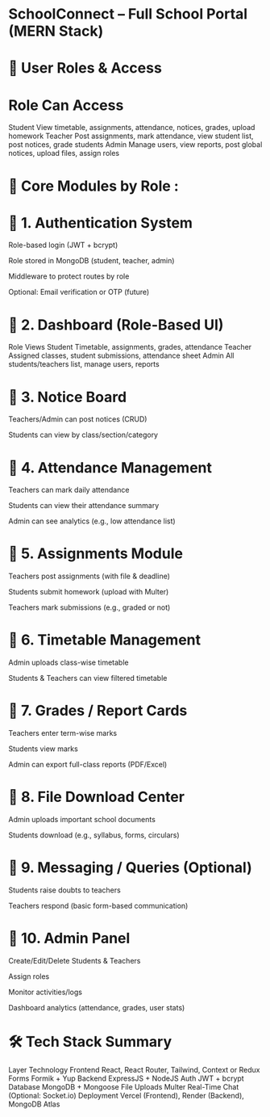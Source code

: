 # SchoolConnect – Full School Portal (MERN Stack)
# 👥 User Roles & Access

# Role	Can Access
 Student	View timetable, assignments, attendance, notices, grades, upload homework
 Teacher	Post assignments, mark attendance, view student list, post notices, grade students
 Admin	Manage users, view reports, post global notices, upload files, assign roles

# 🧩 Core Modules by Role :

# 🔹 1. Authentication System
Role-based login (JWT + bcrypt)

Role stored in MongoDB (student, teacher, admin)

Middleware to protect routes by role

Optional: Email verification or OTP (future)


# 🔹 2. Dashboard (Role-Based UI)

Role	Views
Student	Timetable, assignments, grades, attendance
Teacher	Assigned classes, student submissions, attendance sheet
Admin	All students/teachers list, manage users, reports


# 🔹 3. Notice Board
Teachers/Admin can post notices (CRUD)

Students can view by class/section/category


# 🔹 4. Attendance Management
Teachers can mark daily attendance

Students can view their attendance summary

Admin can see analytics (e.g., low attendance list)


# 🔹 5. Assignments Module
Teachers post assignments (with file & deadline)

Students submit homework (upload with Multer)

Teachers mark submissions (e.g., graded or not)


# 🔹 6. Timetable Management
Admin uploads class-wise timetable

Students & Teachers can view filtered timetable


# 🔹 7. Grades / Report Cards
Teachers enter term-wise marks

Students view marks

Admin can export full-class reports (PDF/Excel)


# 🔹 8. File Download Center
Admin uploads important school documents

Students download (e.g., syllabus, forms, circulars)


# 🔹 9. Messaging / Queries (Optional)
Students raise doubts to teachers

Teachers respond (basic form-based communication)


# 🔹 10. Admin Panel
Create/Edit/Delete Students & Teachers

Assign roles

Monitor activities/logs

Dashboard analytics (attendance, grades, user stats)


# 🛠️ Tech Stack Summary

Layer	Technology
Frontend	React, React Router, Tailwind, Context or Redux
Forms	Formik + Yup
Backend	ExpressJS + NodeJS
Auth	JWT + bcrypt
Database	MongoDB + Mongoose
File Uploads	Multer
Real-Time Chat	(Optional: Socket.io)
Deployment	Vercel (Frontend), Render (Backend), MongoDB Atlas
